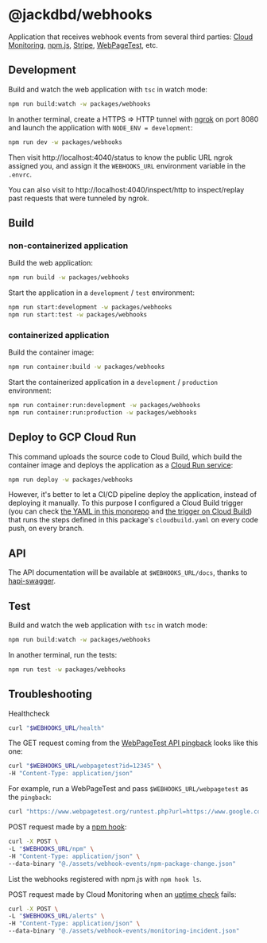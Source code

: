 # @jackdbd/webhooks

Application that receives webhook events from several third parties: [Cloud Monitoring](https://cloud.google.com/monitoring/support/notification-options#webhooks), [npm.js](https://docs.npmjs.com/cli/v7/commands/npm-hook), [Stripe](https://stripe.com/docs/webhooks), [WebPageTest](https://docs.webpagetest.org/api/reference), etc.

## Development

Build and watch the web application with `tsc` in watch mode:

```sh
npm run build:watch -w packages/webhooks
```

In another terminal, create a HTTPS => HTTP tunnel with [ngrok](https://ngrok.com/) on port 8080 and launch the application with `NODE_ENV = development`:

```sh
npm run dev -w packages/webhooks
```

Then visit http://localhost:4040/status to know the public URL ngrok assigned you, and assign it the `WEBHOOKS_URL` environment variable in the `.envrc`.

You can also visit to http://localhost:4040/inspect/http to inspect/replay past requests that were tunneled by ngrok.

## Build

### non-containerized application

Build the web application:

```sh
npm run build -w packages/webhooks
```

Start the application in a `development` / `test` environment:

```sh
npm run start:development -w packages/webhooks
npm run start:test -w packages/webhooks
```

### containerized application

Build the container image:

```sh
npm run container:build -w packages/webhooks
```

Start the containerized application in a `development` / `production` environment:

```sh
npm run container:run:development -w packages/webhooks
npm run container:run:production -w packages/webhooks
```

## Deploy to GCP Cloud Run

This command uploads the source code to Cloud Build, which build the container image and deploys the application as a [Cloud Run service](https://console.cloud.google.com/run?project=prj-kitchen-sin):

```sh
npm run deploy -w packages/webhooks
```

However, it's better to let a CI/CD pipeline deploy the application, instead of deploying it manually. To this purpose I configured a Cloud Build trigger (you can check [the YAML in this monorepo](../../cloud-build/triggers/git-push-github-repo-any-branch.yaml) and [the trigger on Cloud Build](https://console.cloud.google.com/cloud-build/triggers?project=prj-kitchen-sink)) that runs the steps defined in this package's `cloudbuild.yaml` on every code push, on every branch.

## API

The API documentation will be available at `$WEBHOOKS_URL/docs`, thanks to [hapi-swagger](https://github.com/hapi-swagger/hapi-swagger).

## Test

Build and watch the web application with `tsc` in watch mode:

```sh
npm run build:watch -w packages/webhooks
```

In another terminal, run the tests:

```sh
npm run test -w packages/webhooks
```

## Troubleshooting

Healthcheck

```sh
curl "$WEBHOOKS_URL/health"
```

The GET request coming from the [WebPageTest API pingback](https://docs.webpagetest.org/api/reference/#full-list-of-parameters) looks like this one:

```sh
curl "$WEBHOOKS_URL/webpagetest?id=12345" \
-H "Content-Type: application/json"
```

For example, run a WebPageTest and pass `$WEBHOOKS_URL/webpagetest` as the `pingback`:

```sh
curl "https://www.webpagetest.org/runtest.php?url=https://www.google.com/&k=${WEBPAGETEST_API_KEY}&pingback=${WEBHOOKS_URL}/webpagetest&f=json" | jq
```

POST request made by a [npm hook](https://docs.npmjs.com/cli/v8/commands/npm-hook):

```sh
curl -X POST \
-L "$WEBHOOKS_URL/npm" \
-H "Content-Type: application/json" \
--data-binary "@./assets/webhook-events/npm-package-change.json"
```

List the webhooks registered with npm.js with `npm hook ls`.

POST request made by Cloud Monitoring when an [uptime check](https://cloud.google.com/monitoring/uptime-checks) fails:

```sh
curl -X POST \
-L "$WEBHOOKS_URL/alerts" \
-H "Content-Type: application/json" \
--data-binary "@./assets/webhook-events/monitoring-incident.json"
```
